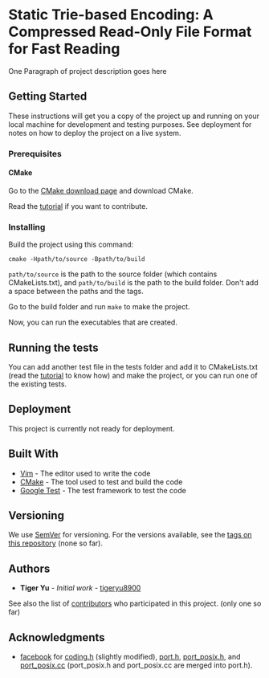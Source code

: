 # Static Trie-based Encoding: A Compressed Read-Only File Format for Fast Reading

One Paragraph of project description goes here

## Getting Started

These instructions will get you a copy of the project up and running on your local machine for development and testing purposes. See deployment for notes on how to deploy the project on a live system.

### Prerequisites

#### CMake

Go to the [CMake download page](https://cmake.org/download/) and download CMake.

Read the [tutorial](https://cmake.org/cmake-tutorial/) if you want to contribute.

### Installing

Build the project using this command:

```
cmake -Hpath/to/source -Bpath/to/build
```

`path/to/source` is the path to the source folder (which contains CMakeLists.txt), and `path/to/build` is the path to the build folder. Don't add a space between the paths and the tags.

Go to the build folder and run `make` to make the project.

Now, you can run the executables that are created.

## Running the tests

You can add another test file in the tests folder and add it to CMakeLists.txt (read the [tutorial](https://cmake.org/cmake-tutorial/) to know how) and make the project, or you can run one of the existing tests.

## Deployment

This project is currently not ready for deployment.

## Built With

* [Vim](https://www.vim.org/docs.php) - The editor used to write the code
* [CMake](https://cmake.org/documentation/) - The tool used to test and build the code
* [Google Test](https://github.com/google/googletest) - The test framework to test the code

## Versioning

We use [SemVer](http://semver.org/) for versioning. For the versions available, see the [tags on this repository](../../tags) (none so far). 

## Authors

* **Tiger Yu** - *Initial work* - [tigeryu8900](../../..)

See also the list of [contributors](../../graphs/contributors) who participated in this project. (only one so far)

## Acknowledgments

* [facebook](https://github.com/facebook) for [coding.h](https://github.com/facebook/rocksdb/blob/master/util/coding.h) (slightly modified), [port.h](https://github.com/facebook/rocksdb/blob/master/port/port.x), [port_posix.h](https://github.com/facebook/rocksdb/blob/master/port/port_posix.h), and [port_posix.cc](https://github.com/facebook/rocksdb/blob/master/port/port_posix.cc) (port_posix.h and port_posix.cc are merged into port.h).

